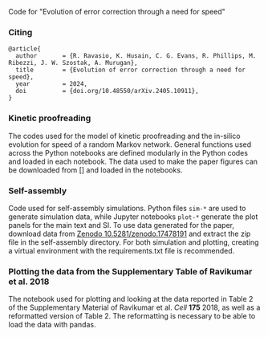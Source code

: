 Code for "Evolution of error correction through a need for speed"

### Citing
```
@article{
  author       = {R. Ravasio, K. Husain, C. G. Evans, R. Phillips, M. Ribezzi, J. W. Szostak, A. Murugan},
  title        = {Evolution of error correction through a need for speed},
  year         = 2024,
  doi          = {doi.org/10.48550/arXiv.2405.10911},
}
```
### Kinetic proofreading

The codes used for the model of kinetic proofreading and the in-silico evolution for speed of a random Markov network. General functions used across the Python notebooks are defined modularly in the Python codes and loaded in each notebook. The data used to make the paper figures can be downloaded from [] and loaded in the notebooks. 

### Self-assembly

Code used for self-assembly simulations.  Python files `sim-*` are used to generate simulation data, while Jupyter notebooks `plot-*` generate the plot panels for the main text and SI.  To use data generated for the paper, download data from [Zenodo 10.5281/zenodo.17478191](https://zenodo.org/uploads/17478191) and extract the zip file in the self-assembly directory.  For both simulation and plotting, creating a virtual environment with the requirements.txt file is recommended.

### Plotting the data from the Supplementary Table of Ravikumar et al. 2018

The notebook used for plotting and looking at the data reported in Table 2 of the Supplementary Material of Ravikumar et al. _Cell_ **175** 2018, as well as a reformatted version of Table 2. The reformatting is necessary to be able to load the data with pandas.

